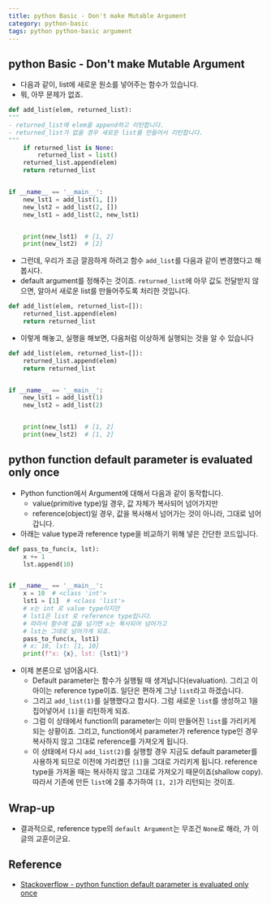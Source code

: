 ```yaml
---
title: python Basic - Don't make Mutable Argument
category: python-basic
tags: python python-basic argument
---
```


## python Basic - Don't make Mutable Argument

- 다음과 같이, list에 새로운 원소를 넣어주는 함수가 있습니다.
- 뭐, 아무 문제가 없죠.

```python
def add_list(elem, returned_list):
"""
- returned_list에 elem을 append하고 리턴합니다.
- returned_list가 없을 경우 새로운 list를 만들어서 리턴합니다.
"""
    if returned_list is None:
        returned_list = list()
    returned_list.append(elem)
    return returned_list


if __name__ == '__main__':
    new_lst1 = add_list(1, [])
    new_lst2 = add_list(2, [])
    new_lst1 = add_list(2, new_lst1)


    print(new_lst1)  # [1, 2]
    print(new_lst2)  # [2]
```

- 그런데, 우리가 조금 깔끔하게 하려고 함수 `add_list`를 다음과 같이 변경했다고 해봅시다.
- default argument를 정해주는 것이죠. `returned_list`에 아무 값도 전달받지 않으면, 알아서 새로운 list를 만들어주도록 처리한 것입니다.

```python
def add_list(elem, returned_list=[]):
    returned_list.append(elem)
    return returned_list
```

- 이렇게 해놓고, 실행을 해보면, 다음처럼 이상하게 실행되는 것을 알 수 있습니다 

```python
def add_list(elem, returned_list=[]):
    returned_list.append(elem)
    return returned_list


if __name__ == '__main__':
    new_lst1 = add_list(1)
    new_lst2 = add_list(2)


    print(new_lst1)  # [1, 2]
    print(new_lst2)  # [1, 2]
```

## python function default parameter is evaluated only once

- Python function에서 Argument에 대해서 다음과 같이 동작합니다.
  - value(primitive type)일 경우, 값 자체가 복사되어 넘어가지만
  - reference(object)일 경우, 값을 복사해서 넘어가는 것이 아니라, 그대로 넘어갑니다.
- 아래는 value type과 reference type을 비교하기 위해 넣은 간단한 코드입니다.

```python
def pass_to_func(x, lst):
    x += 1
    lst.append(10)


if __name__ == '__main__':
    x = 10  # <class 'int'>
    lst1 = [1]  # <class 'list'>
    # x는 int 로 value type이지만
    # lst1은 list 로 reference type입니다.
    # 따라서 함수에 값을 넘기면 x는 복사되어 넘어가고
    # lst는 그대로 넘어가게 되죠.
    pass_to_func(x, lst1)
    # x: 10, lst: [1, 10]
    print(f"x: {x}, lst: {lst1}")
```

- 이제 본론으로 넘어옵시다. 
  - Default parameter는 함수가 실행될 때 생겨납니다(evaluation). 그리고 이 아이는 reference type이죠. 일단은 편하게 그냥 `list`라고 하겠습니다. 
  - 그리고 `add_list(1)`를 실행했다고 합시다. 그럼 새로운 `list`를 생성하고 1을 집어넣어서 `[1]`을 리턴하게 되죠.
  - 그럼 이 상태에서 function의 parameter는 이미 만들어진 `list`를 가리키게 되는 상황이죠. 그리고, function에서 parameter가 reference type인 경우 복사하지 않고 그대로 reference를 가져오게 됩니다. 
  - 이 상태에서 다시 `add_list(2)`를 실행할 경우 지금도 default parameter를 사용하게 되므로 이전에 가리켰던 `[1]`을 그대로 가리키게 됩니다. reference type을 가져올 때는 복사하지 않고 그대로 가져오기 때문이죠(shallow copy). 따라서 기존에 만든 `list`에 2를 추가하여 `[1, 2]`가 리턴되는 것이죠.

## Wrap-up

- 결과적으로, reference type의 `default Argument`는 무조건 `None`로 해라, 가 이 글의 교훈이군요.

## Reference

- [Stackoverflow - python function default parameter is evaluated only once](https://stackoverflow.com/questions/13087344/python-function-default-parameter-is-evaluated-only-once)

